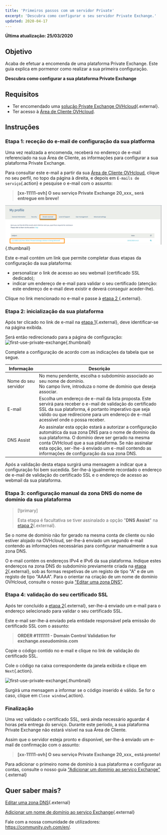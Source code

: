 ```yaml
---
title: 'Primeiros passos com um servidor Private'
excerpt: 'Descubra como configurar o seu servidor Private Exchange.'
updated: 2020-04-17
---
```


**Última atualização: 25/03/2020**

## Objetivo

Acaba de efetuar a encomenda de uma plataforma Private Exchange. Este guia explica em pormenor como realizar a sua primeira configuração.

**Descubra como configurar a sua plataforma Private Exchange**

## Requisitos

- Ter encomendado uma [solução Private Exchange OVHcloud](https://www.ovh.com/pt/emails/private-exchange/){.external}.
- Ter acesso à [Área de Cliente OVHcloud](https://www.ovh.com/auth/?action=gotomanager&from=https://www.ovh.pt/&ovhSubsidiary=pt).

## Instruções

### Etapa 1: receção do e-mail de configuração da sua platforma

Uma vez realizada a encomenda, receberá no endereço de e-mail referenciado na sua Área de Cliente, as informações para configurar a sua plataforma Private Exchange. 

Para consultar este e-mail a partir da sua [Área de Cliente OVHcloud](https://www.ovh.com/auth/?action=gotomanager&from=https://www.ovh.pt/&ovhSubsidiary=pt), clique no seu perfil, no topo da página à direita, e depois em `E-mails de serviço`{.action} e pesquise o e-mail com o assunto:

> **\[xx-11111-ovh] O seu serviço Private Exchange 20_xxx_ será entregue em breve!**


![first-use-private-exchange](images/first-use-private-exchange-01.png){.thumbnail}

Este e-mail contém um link que permite completar duas etapas da configuração da sua plataforma:

- personalizar o link de acesso ao seu webmail (certificado SSL dedicado);
- indicar um endereço de e-mail para validar o seu certificado (atenção: este endereço de e-mail deve existir e deverá conseguir aceder-lhe).

Clique no link mencionado no e-mail e passe à [etapa 2 ](./#etapa-2-inicializacao-da-sua-plataforma){.external}.

### Etapa 2: inicialização da sua plataforma

Após ter clicado no link de e-mail na [etapa 1](./#etapa-1-rececao-do-e-mail-de-configuracao-da-sua-platforma){.external}, deve identificar-se na página exibida.

Será então redirecionado para a página de configuração:
![first-use-private-exchange](images/first-use-private-exchange-02.png){.thumbnail}

Complete a configuração de acordo com as indicações da tabela que se segue.

| Informação          	| Descrição                                                                                                                                                                                                                             	|
|----------------------	|-----------------------------------------------------------------------------------------------------------------------------------------------------------------------------------------------------------------------------------------	|
| Nome do seu servidor 	| No menu pendente, escolha o subdomínio associado ao seu nome de domínio. <br> No campo livre, introduza o nome de domínio que deseja associar.                                                                   	|
| E-mail               	| Escolha um endereço de e-mail da lista proposta. Este servirá para receber o e-mail de validação do certificado SSL da sua plataforma, é portanto imperativo que seja válido ou que redirecione para um endereço de e-mail acessível onde o possa receber.
| DNS Assist           	| Ao assinalar esta opção estará a autorizar a configuração automática da sua zona DNS para o nome de domínio da sua plataforma. O domínio deve ser gerado na mesma conta OVHcloud que a sua plataforma. Se não assinalar esta opção, ser-lhe-á enviado um e-mail contendo as informações de configuração da sua zona DNS. 	|

Após a validação desta etapa surgirá uma mensagem a indicar que a configuração foi bem sucedida. Ser-lhe-á igualmente recordado o endereço de e-mail de validação do certificado SSL e o endereço de acesso ao webmail da sua plataforma.

### Etapa 3: configuração manual da zona DNS do nome de domínio da sua plataforma

> [!primary]
>
> Esta etapa é facultativa se tiver assinalado a opção "**DNS Assist**" na [etapa 2](./#etape-2-initializacao-da-sua-plateforma){.external}.
> 

Se o nome de domínio não for gerado na mesma conta de cliente ou não estiver alojado na OVHcloud, ser-lhe-á enviado um segundo e-mail contendo as informações necessárias para configurar manualmente a sua zona DNS.

O e-mail contém os endereços IPv4 e IPv6 da sua plataforma. Indique estes endereços na zona DNS do subdomínio previamente criada na [etapa 2](./#etapa-2-inicializacao-da-sua-plataforma){.external}, sob as formas respetivas de um registo de tipo "A" e de um registo de tipo "AAAA". Para o orientar na criação de um nome de domínio OVHcloud, consulte o nosso guia ["Editar uma zona DNS"](/pages/web/domains/dns_zone_edit).



### Etapa 4: validação do seu certificado SSL

Após ter concluído a [etapa 2](./#etapa-2-inicializacao-da-sua-plataforma){.external}, ser-lhe-á enviado um e-mail para o endereço selecionado para validar o seu certificado SSL.

Este e-mail ser-lhe-á enviado pela entidade responsável pela emissão do certificado SSL com o assunto:

> **ORDER #1111111 - Domain Control Validation for exchange.oseudominio.com**

Copie o código contido no e-mail e clique no link de validação do certificado SSL.

Cole o código na caixa correspondente da janela exibida e clique em `Next`{.action}.

![first-use-private-exchange](images/first-use-private-exchange-03.png){.thumbnail}

Surgirá uma mensagem a informar se o código inserido é válido. Se for o caso, clique em `Close window`{.action}.

### Finalização

Uma vez validado o certificado SSL, será ainda necessário aguardar 4 horas pela entrega do serviço. Durante este período, a sua plataforma Private Exchange não estará visível na sua Área de Cliente.

Assim que o servidor esteja pronto e disponível, ser-lhe-á enviado um e-mail de confirmação com o assunto:

> **\[xx-11111-ovh] O seu serviço Private Exchange 20_xxx_ está pronto!**

Para adicionar o primeiro nome de domínio à sua plataforma e configurar as contas, consulte o nosso guia ["Adicionar um domínio ao serviço Exchange"](/pages/web/microsoft-collaborative-solutions/exchange_adding_domain){.external}

## Quer saber mais?

[Editar uma zona DNS](/pages/web/domains/dns_zone_edit){.external}

[Adicionar um nome de domínio ao serviço Exchange](/pages/web/microsoft-collaborative-solutions/exchange_adding_domain){.external}

Fale com a nossa comunidade de utilizadores: <https://community.ovh.com/en/>.
